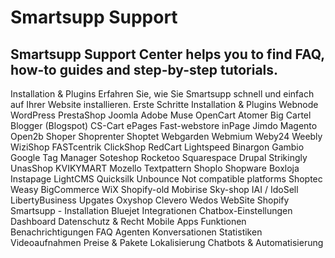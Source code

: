 # Smartsupp Support
## Smartsupp Support Center helps you to find FAQ, how-to guides and step-by-step tutorials.
Installation & Plugins 
Erfahren Sie, wie Sie Smartsupp schnell und einfach auf Ihrer Website installieren. 
Erste Schritte 
Installation & Plugins 
Webnode 
WordPress 
PrestaShop 
Joomla 
Adobe Muse 
OpenCart 
Atomer 
Big Cartel 
Blogger (Blogspot) 
CS-Cart 
ePages 
Fast-webstore 
inPage 
Jimdo 
Magento 
Open2b 
Shoper 
Shoprenter 
Shoptet 
Webgarden 
Webmium 
Weby24 
Weebly 
WiziShop 
FASTcentrik 
ClickShop 
RedCart 
Lightspeed 
Binargon 
Gambio 
Google Tag Manager 
Soteshop 
Rocketoo 
Squarespace 
Drupal 
Strikingly 
UnasShop 
KVIKYMART 
Mozello 
Textpattern 
Shoplo 
Shopware 
Boxloja 
Instapage 
LightCMS 
Quicksilk 
Unbounce 
Not compatible platforms 
Shoptec 
Weasy 
BigCommerce 
WiX 
Shopify-old 
Mobirise 
Sky-shop 
IAI / IdoSell 
LibertyBusiness 
Upgates 
Oxyshop 
Clevero 
Wedos WebSite 
Shopify 
Smartsupp - Installation 
Bluejet 
Integrationen 
Chatbox-Einstellungen 
Dashboard 
Datenschutz & Recht 
Mobile Apps 
Funktionen 
Benachrichtigungen 
FAQ 
Agenten 
Konversationen 
Statistiken 
Videoaufnahmen 
Preise & Pakete 
Lokalisierung 
Chatbots & Automatisierung

